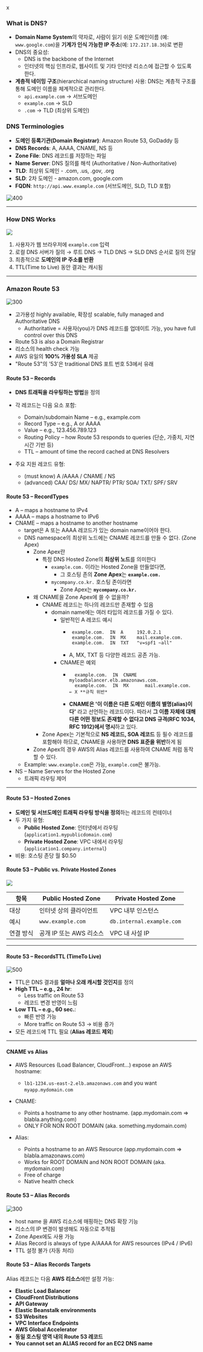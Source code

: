 x
### What is DNS?

- **Domain Name System**의 약자로, 사람이 읽기 쉬운 도메인이름 (예: `www.google.com`)을 **기계가 인식 가능한 IP 주소**(예: `172.217.18.36`)로 변환
- DNS의 중요성: 
	- DNS is the backbone of the Internet
	- 인터넷의 핵심 인프라로, 웹사이트 및 기타 인터넷 리소스에 접근할 수 있도록 한다.
- **계층적 네이밍 구조**(hierarchical naming structure) 사용: DNS는 계층적 구조를 통해 도메인 이름을 체계적으로 관리한다.
    - `api.example.com` → 서브도메인
    - `example.com` → SLD
    - `.com` → TLD (최상위 도메인)

### DNS Terminologies

- **도메인 등록기관(Domain Registrar)**: Amazon Route 53, GoDaddy 등
- **DNS Records**: A, AAAA, CNAME, NS 등
- **Zone File**: DNS 레코드를 저장하는 파일
- **Name Server**: DNS 질의를 해석 (Authoritative / Non-Authoritative)
- **TLD**: 최상위 도메인 - .com, .us, .gov, .org 
- **SLD**: 2차 도메인 - amazon.com, google.com 
- **FQDN**:  `http://api.www.example.com` (서브도메인, SLD, TLD 포함)

![400](images/Pasted%20image%2020250518152529.png)

---
### How DNS Works

![](images/Pasted%20image%2020250518152806.png)

1. 사용자가 웹 브라우저에 `example.com` 입력
2. 로컬 DNS 서버가 질의 → 루트 DNS → TLD DNS → SLD DNS 순서로 질의 전달
3. 최종적으로 **도메인의 IP 주소를 반환**
4. TTL(Time to Live) 동안 결과는 캐시됨

---
### Amazon Route 53

![300](images/Pasted%20image%2020250518152836.png)

- 고가용성 highly available, 확장성 scalable, fully managed and Authoritative DNS
	- Authoritative = 사용자(you)가 DNS 레코드를 업데이트 가능,  you have full control over this DNS
- Route 53 is also a Domain Registrar
- 리소스의 health check 가능
- AWS 유일의 **100% 가용성 SLA** 제공
- "Route 53"의 '53'은 traditional DNS 포트 번호 53에서 유래

#### Route 53 – Records

- **DNS 트래픽을 라우팅하는 방법**을 정의
- 각 레코드는 다음 요소 포함:
    - Domain/subdomain Name – e.g., example.com
    - Record Type – e.g., A or AAAA
    - Value – e.g., 123.456.789.123
    - Routing Policy – how Route 53 responds to queries (단순, 가중치, 지연 시간 기반 등)
    - TTL – amount of time the record cached at DNS Resolvers
        
- 주요 지원 레코드 유형:
    - (must know) A /AAAA / CNAME / NS
    - (advanced) CAA/ DS/ MX/ NAPTR/ PTR/ SOA/ TXT/ SPF/ SRV


#### Route 53 – RecordTypes
- A – maps a hostname to IPv4
- AAAA – maps a hostname to IPv6
- CNAME – maps a hostname to another hostname
	- target은 A 또는 AAAA 레코드가 있는 domain name이어야 한다.
	- DNS namespace의 최상위 노드에는 CNAME 레코드를 만들 수 없다. (Zone Apex)
		- Zone Apex란
			- 특정 DNS Hosted Zone의 **최상위 노드**를 의미한다
				- `example.com.` 이라는 Hosted Zone을 만들었다면,
					- 그 호스팅 존의 **Zone Apex**는 **`example.com.`**
				- `mycompany.co.kr.` 호스팅 존이라면
				    - Zone Apex는 **`mycompany.co.kr.`**
		- 왜 CNAME을 Zone Apex에 쓸 수 없을까?
			-  CNAME 레코드는 하나의 레코드만 존재할 수 있음
				- domain name에는 여러 타입의 레코드를 가질 수 있다.
					- 일반적인 A 레코드 예시
						-  ```
						    example.com.  IN  A     192.0.2.1
							example.com.  IN  MX    mail.example.com.
							example.com.  IN  TXT   "v=spf1 ~all"
						- A, MX, TXT 등 다양한 레코드 공존 가능.
					- CNAME은 예외
						- ```
						    example.com.  IN  CNAME   myloadbalancer.elb.amazonaws.com.
							example.com.  IN  MX      mail.example.com.   ← X **규칙 위반*
						- **CNAME은 '이 이름은 다른 도메인 이름의 별명(alias)이다'** 라고 선언하는 레코드이다. 따라서 **그 이름 자체에 대해 다른 어떤 정보도 존재할 수 없다고 DNS 규격(RFC 1034, RFC 1912)에서 명시**하고 있다.
			- Zone Apex는 기본적으로 **NS 레코드, SOA 레코드** 등 필수 레코드를 포함해야 하므로, CNAME을 사용하면 **DNS 표준을 위반**하게 됨
		- Zone Apex의 경우 AWS의 Alias 레코드를 사용하여 CNAME 처럼 동작할 수 있다.
	- Example: `www.example.com`은 가능, `example.com`은 불가능.
- NS – Name Servers for the Hosted Zone
	- 트래픽 라우팅 제어

---
#### Route 53 – Hosted Zones

- **도메인 및 서브도메인 트래픽 라우팅 방식을 정의**하는 레코드의 컨테이너
- 두 가지 유형:
    - **Public Hosted Zone**: 인터넷에서 라우팅(`application1.mypublicdomain.com`)
    - **Private Hosted Zone**: VPC 내에서 라우팅 (`application1.company.internal`)
- 비용: 호스팅 존당 월 $0.50


#### Route 53 – Public vs. Private Hosted Zones

![](images/Pasted%20image%2020250518152931.png)

| 항목    | Public Hosted Zone | Private Hosted Zone       |
| ----- | ------------------ | ------------------------- |
| 대상    | 인터넷 상의 클라이언트       | VPC 내부 인스턴스               |
| 예시    | `www.example.com`  | `db.internal.example.com` |
| 연결 방식 | 공개 IP 또는 AWS 리소스   | VPC 내 사설 IP               |

---
#### Route 53 – RecordsTTL (TimeTo Live)

![500](images/Pasted%20image%2020250518152945.png)

- TTL은 DNS 결과를 **얼마나 오래 캐시할 것인지**를 정의
- **High TTL – e.g., 24 hr**:
    - Less traffic on Route 53
    - 레코드 변경 반영이 느림
- **Low TTL – e.g., 60 sec.**:
    - 빠른 반영 가능
    - More traffic on Route 53 → 비용 증가
- 모든 레코드에 TTL 필요 (**Alias 레코드 제외**)

---
#### CNAME vs Alias

- AWS Resources (Load Balancer, CloudFront...) expose an AWS hostname:
	- `lb1-1234.us-east-2.elb.amazonaws.com` and you want `myapp.mydomain.com`

- CNAME:  
	- Points a hostname to any other hostname. (app.mydomain.com => blabla.anything.com)
	- ONLY FOR NON ROOT DOMAIN (aka. something.mydomain.com)
- Alias:  
	- Points a hostname to an AWS Resource (app.mydomain.com => blabla.amazonaws.com)
	- Works for ROOT DOMAIN and NON ROOT DOMAIN (aka. mydomain.com)  
	- Free of charge  
	- Native health check

#### Route 53 – Alias Records

![300](images/Pasted%20image%2020250518164929.png)
- host name 을 AWS 리소스에 매핑하는 DNS 확장 기능
- 리소스의 IP 변경이 발생해도 자동으로 추적됨
- Zone Apex에도 사용 가능
- Alias Record is always of type A/AAAA for AWS resources (IPv4 / IPv6)
- TTL 설정 불가 (자동 처리)

#### Route 53 – Alias Records Targets

Alias 레코드는 다음 **AWS 리소스**에만 설정 가능:
- **Elastic Load Balancer**
- **CloudFront Distributions**
- **API Gateway**
- **Elastic Beanstalk environments**
- **S3 Websites**
- **VPC Interface Endpoints**
- **AWS Global Accelerator**
- **동일 호스팅 영역 내의 Route 53 레코드**
- **You cannot set an ALIAS record for an EC2 DNS name**